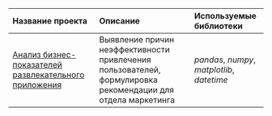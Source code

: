 | Название проекта | Описание | Используемые библиотеки | 
| :---------------------- | :---------------------- | :---------------------- |
| [Анализ бизнес-показателей развлекательного приложения](https://github.com/novad25/yandex_practikum_projects/blob/main/06.%20Анализ%20бизнес-показателей/6_app_analysis.ipynb) | Выявление причин неэффективности привлечения пользователей, формулировка рекомендации для отдела маркетинга | *pandas*, *numpy*, *matplotlib*, *datetime* |
